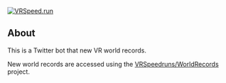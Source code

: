 [![VRSpeed.run](https://vrspeed.run/vrsrassets/images/header.png)](https://vrspeed.run)

## About

This is a Twitter bot that new VR world records.

New world records are accessed using the [VRSpeedruns/WorldRecords](https://github.com/VRSpeedruns/WorldRecords) project.